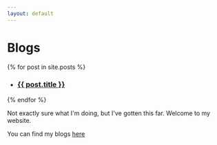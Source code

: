 ```yaml
---
layout: default
---
```


# Blogs
{% for post in site.posts %}
 
<ul>
 
<li><h3><a href="{{ post.url | relative_url }}">{{ post.title }}</a></h3></li>
 
</ul>
{% endfor %}

Not exactly sure what I'm doing, but I've gotten this far. 
Welcome to my website.

You can find my blogs [here](./blog/)




